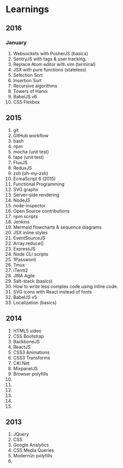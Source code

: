 # Learnings

## 2016

### January

1. Websockets with PusherJS (basics)
1. SentryJS with tags & user tracking.
1. Replace Atom editor with vim (terminal)
1. JSX with pure functions (stateless)
1. Selection Sort
1. Insertion Sort
1. Recursive algorithms
1. Towers of Hanoi
1. BabelJS v6
1. CSS Flexbox

## 2015

1. git
1. GitHub workflow
1. bash
1. npm
1. mocha (unit test)
1. tape (unit test)
1. FluxJS
1. ReduxJS
1. zsh (oh-my-zsh)
1. EcmaScript 6 (2015)
1. Functional Programming
1. SVG graphs
1. Server-side rendering
1. NodeJS
1. node-inspector
1. Open Source contributions
1. npm scripts
1. Jenkins
1. Mermaid flowcharts & sequence diagrams
1. JSX inline styles
1. EventSourceJS
1. Array.reduce()
1. ExpressJS
1. Node CLI scripts
1. 1Password
1. Tmux
1. iTerm2
1. JIRA Agile
1. Salt-stack (basics)
1. How to write less complex code using inline code.
1. SVG icons with React instead of fonts
1. BabelJS v5
1. Localization (basics)

## 2014

1. HTML5 video
1. CSS Bootstrap
1. BackboneJS
1. ReactJS
1. CSS3 Animations
1. CSS3 Transforms
1. C#/.Net
1. MixpanelJS
1. Browser polyfills
1. 
1. 
1. 
1. 
1. 
1. 

## 2013

1. JQuery
1. CSS
1. Google Analytics
1. CSS Media Queries
1. Modernizr polyfills
1. 
